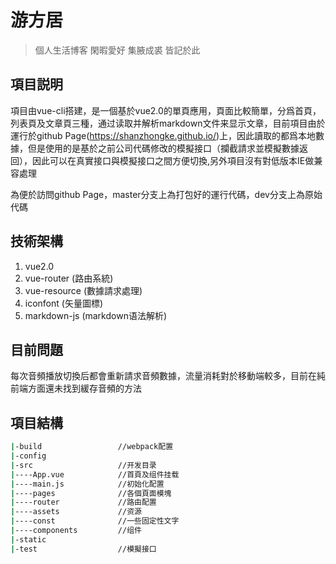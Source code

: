 # 游方居

> 個人生活博客 閑暇愛好 集腋成裘 皆記於此

## 項目説明

項目由vue-cli搭建，是一個基於vue2.0的單頁應用，頁面比較簡單，分爲首頁，列表頁及文章頁三種，通过读取并解析markdown文件来显示文章，目前項目由於運行於github Page(https://shanzhongke.github.io/)上，因此讀取的都爲本地數據，但是使用的是基於之前公司代碼修改的模擬接口（攔截請求並模擬數據返回），因此可以在真實接口與模擬接口之間方便切換,另外項目沒有對低版本IE做兼容處理

為便於訪問github Page，master分支上為打包好的運行代碼，dev分支上為原始代碼

## 技術架構

1. vue2.0
2. vue-router (路由系統)
3. vue-resource (數據請求處理)
4. iconfont (矢量圖標)
5. markdown-js (markdown语法解析)

## 目前問題

每次音頻播放切換后都會重新請求音頻數據，流量消耗對於移動端較多，目前在純前端方面還未找到緩存音頻的方法

## 項目結構

``` bash
|-build  				//webpack配置
|-config
|-src  					//开发目录
|----App.vue  			//首頁及组件挂载
|----main.js  			//初始化配置
|----pages  		    //各個頁面模塊
|----router  		    //路由配置
|----assets  			//资源
|----const  			//一些固定性文字
|----components  		//组件
|-static
|-test					//模擬接口
